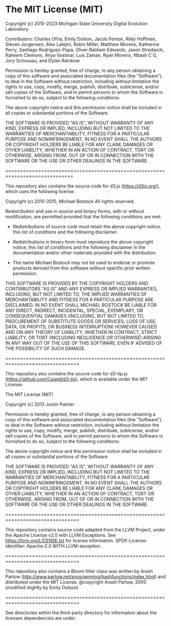 # The MIT License (MIT)

Copyright (c) 2015-2023 Michigan State University Digital Evolution Laboratory

Contributors: Charles Ofria,
              Emily Dolson,
              Jacob Fenton,
              Riley Hoffman,
              Steven Jorgensen,
              Alex Lalejini,
              Robin Miller,
              Matthew Moreno,
              Katherine Perry,
              Santiago Rodriguez-Papa,
              Oliver Baldwin Edwards,
              Jason Stredwick,
              Raheem Clemons,
              Anya Vostinar,
              Luis Zaman,
              Ryan Moreno,
              Nitash C G,
              Jory Schossau,
              and Dylan Rainbow


Permission is hereby granted, free of charge, to any person obtaining a copy
of this software and associated documentation files (the "Software"), to deal
in the Software without restriction, including without limitation the rights
to use, copy, modify, merge, publish, distribute, sublicense, and/or sell
copies of the Software, and to permit persons to whom the Software is
furnished to do so, subject to the following conditions:

The above copyright notice and this permission notice shall be included in all
copies or substantial portions of the Software.

THE SOFTWARE IS PROVIDED "AS IS", WITHOUT WARRANTY OF ANY KIND, EXPRESS OR
IMPLIED, INCLUDING BUT NOT LIMITED TO THE WARRANTIES OF MERCHANTABILITY,
FITNESS FOR A PARTICULAR PURPOSE AND NONINFRINGEMENT. IN NO EVENT SHALL THE
AUTHORS OR COPYRIGHT HOLDERS BE LIABLE FOR ANY CLAIM, DAMAGES OR OTHER
LIABILITY, WHETHER IN AN ACTION OF CONTRACT, TORT OR OTHERWISE, ARISING FROM,
OUT OF OR IN CONNECTION WITH THE SOFTWARE OR THE USE OR OTHER DEALINGS IN THE
SOFTWARE.

=============================================================================

This repository also contains the source code for d3.js (https://d3js.org/), which uses the
following license:

Copyright (c) 2010-2015, Michael Bostock
All rights reserved.

Redistribution and use in source and binary forms, with or without
modification, are permitted provided that the following conditions are met:

* Redistributions of source code must retain the above copyright notice, this
  list of conditions and the following disclaimer.

* Redistributions in binary form must reproduce the above copyright notice,
  this list of conditions and the following disclaimer in the documentation
  and/or other materials provided with the distribution.

* The name Michael Bostock may not be used to endorse or promote products
  derived from this software without specific prior written permission.

THIS SOFTWARE IS PROVIDED BY THE COPYRIGHT HOLDERS AND CONTRIBUTORS "AS IS"
AND ANY EXPRESS OR IMPLIED WARRANTIES, INCLUDING, BUT NOT LIMITED TO, THE
IMPLIED WARRANTIES OF MERCHANTABILITY AND FITNESS FOR A PARTICULAR PURPOSE ARE
DISCLAIMED. IN NO EVENT SHALL MICHAEL BOSTOCK BE LIABLE FOR ANY DIRECT,
INDIRECT, INCIDENTAL, SPECIAL, EXEMPLARY, OR CONSEQUENTIAL DAMAGES (INCLUDING,
BUT NOT LIMITED TO, PROCUREMENT OF SUBSTITUTE GOODS OR SERVICES; LOSS OF USE,
DATA, OR PROFITS; OR BUSINESS INTERRUPTION) HOWEVER CAUSED AND ON ANY THEORY
OF LIABILITY, WHETHER IN CONTRACT, STRICT LIABILITY, OR TORT (INCLUDING
NEGLIGENCE OR OTHERWISE) ARISING IN ANY WAY OUT OF THE USE OF THIS SOFTWARE,
EVEN IF ADVISED OF THE POSSIBILITY OF SUCH DAMAGE.

===============================================================================

This repository also contains the source code for d3-tip.js (https://github.com/Caged/d3-tip), which is available
under the MIT License:

The MIT License (MIT)

Copyright (c) 2013 Justin Palmer

Permission is hereby granted, free of charge, to any person obtaining a copy of
this software and associated documentation files (the "Software"), to deal in
the Software without restriction, including without limitation the rights to
use, copy, modify, merge, publish, distribute, sublicense, and/or sell copies of
the Software, and to permit persons to whom the Software is furnished to do so,
subject to the following conditions:

The above copyright notice and this permission notice shall be included in all
copies or substantial portions of the Software.

THE SOFTWARE IS PROVIDED "AS IS", WITHOUT WARRANTY OF ANY KIND, EXPRESS OR
IMPLIED, INCLUDING BUT NOT LIMITED TO THE WARRANTIES OF MERCHANTABILITY, FITNESS
FOR A PARTICULAR PURPOSE AND NONINFRINGEMENT. IN NO EVENT SHALL THE AUTHORS OR
COPYRIGHT HOLDERS BE LIABLE FOR ANY CLAIM, DAMAGES OR OTHER LIABILITY, WHETHER
IN AN ACTION OF CONTRACT, TORT OR OTHERWISE, ARISING FROM, OUT OF OR IN
CONNECTION WITH THE SOFTWARE OR THE USE OR OTHER DEALINGS IN THE SOFTWARE.

===============================================================================

This repository contains source code adapted from the LLVM Project, under the
Apache License v2.0 with LLVM Exceptions. See https://llvm.org/LICENSE.txt for
license information. SPDX-License-Identifier: Apache-2.0 WITH LLVM-exception.

===============================================================================

This repository also contains a Bloom filter class was written by Arash Partow (http://www.partow.net/programming/hashfunctions/index.html) and distributed under the MIT License. @copyright Arash Partow, 2000 (modified slightly by Emily Dolson)

===============================================================================

See directories within the third-party directory for information about the licenses dependencies are  under.
